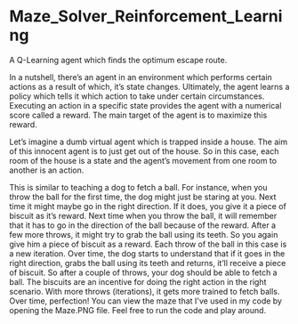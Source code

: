 # Maze_Solver_Reinforcement_Learning

A Q-Learning agent which finds the optimum escape route.

In a nutshell, there’s an agent in an environment which performs certain actions as a result of which, it’s state changes. Ultimately, the agent learns a policy which tells it which action to take under certain circumstances. Executing an action in a specific state provides the agent with a numerical score called a reward. The main target of the agent is to maximize this reward.

Let’s imagine a dumb virtual agent which is trapped inside a house. The aim of this innocent agent is to just get out of the house. So in this case, each room of the house is a state and the agent’s movement from one room to another is an action.

This is similar to teaching a dog to fetch a ball. For instance, when you throw the ball for the first time, the dog might just be staring at you. Next time it might maybe go in the right direction. If it does, you give it a piece of biscuit as it’s reward. Next time when you throw the ball, it will remember that it has to go in the direction of the ball because of the reward. After a few more throws, it might try to grab the ball using its teeth. So you again give him a piece of biscuit as a reward. Each throw of the ball in this case is a new iteration. Over time, the dog starts to understand that if it goes in the right direction, grabs the ball using its teeth and returns, it’ll receive a piece of biscuit. So after a couple of throws, your dog should be able to fetch a ball. The biscuits are an incentive for doing the right action in the right scenario. With more throws (iterations), it gets more trained to fetch balls. Over time, perfection!
You can view the maze that I've used in my code by opening the Maze.PNG file. Feel free to run the code and play around.
